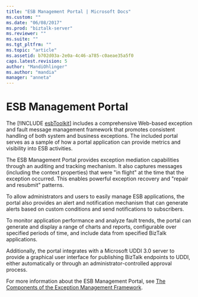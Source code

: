 ```yaml
---
title: "ESB Management Portal | Microsoft Docs"
ms.custom: ""
ms.date: "06/08/2017"
ms.prod: "biztalk-server"
ms.reviewer: ""
ms.suite: ""
ms.tgt_pltfrm: ""
ms.topic: "article"
ms.assetid: b702d03a-2e0a-4c46-a785-c0aeae35a5f0
caps.latest.revision: 5
author: "MandiOhlinger"
ms.author: "mandia"
manager: "anneta"
---
```

# ESB Management Portal
The [!INCLUDE [esbToolkit](../includes/esbtoolkit-md.md)] includes a comprehensive Web-based exception and fault message management framework that promotes consistent handling of both system and business exceptions. The included portal serves as a sample of how a portal application can provide metrics and visibility into ESB activities.  
  
 The ESB Management Portal provides exception mediation capabilities through an auditing and tracking mechanism. It also captures messages (including the context properties) that were "in flight" at the time that the exception occurred. This enables powerful exception recovery and "repair and resubmit" patterns.  
  
 To allow administrators and users to easily manage ESB applications, the portal also provides an alert and notification mechanism that can generate alerts based on custom conditions and send notifications to subscribers.  
  
 To monitor application performance and analyze fault trends, the portal can generate and display a range of charts and reports, configurable over specified periods of time, and include data from specified BizTalk applications.  
  
 Additionally, the portal integrates with a Microsoft UDDI 3.0 server to provide a graphical user interface for publishing BizTalk endpoints to UDDI, either automatically or through an administrator-controlled approval process.  
  
 For more information about the ESB Management Portal, see [The Components of the Exception Management Framework](../esb-toolkit/the-components-of-the-exception-management-framework.md).